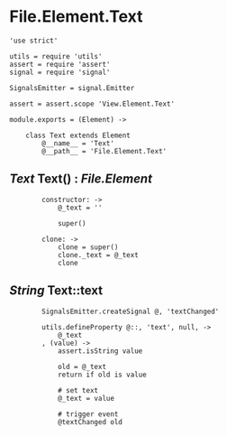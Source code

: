 File.Element.Text
=================

	'use strict'

	utils = require 'utils'
	assert = require 'assert'
	signal = require 'signal'

	SignalsEmitter = signal.Emitter

	assert = assert.scope 'View.Element.Text'

	module.exports = (Element) ->

		class Text extends Element
			@__name__ = 'Text'
			@__path__ = 'File.Element.Text'

*Text* Text() : *File.Element*
------------------------------

			constructor: ->
				@_text = ''

				super()

			clone: ->
				clone = super()
				clone._text = @_text
				clone

*String* Text::text
-------------------

			SignalsEmitter.createSignal @, 'textChanged'

			utils.defineProperty @::, 'text', null, ->
				@_text
			, (value) ->
				assert.isString value

				old = @_text
				return if old is value

				# set text
				@_text = value

				# trigger event
				@textChanged old
